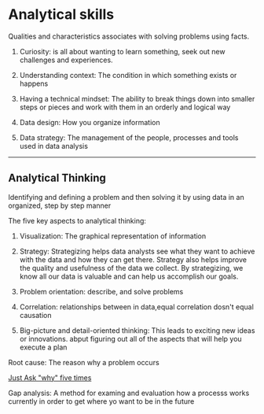 # Analytical skills

Qualities and characteristics associates with solving problems using facts.

1. Curiosity: is all about wanting to learn something, seek out new challenges and experiences.

2. Understanding context: The condition in which something exists or happens

3. Having a technical mindset: The ability to break things down into smaller steps or pieces and work with them in an orderly and logical way

4. Data design: How you organize information

5. Data strategy: The management of the people, processes and tools used in data analysis

---

## Analytical Thinking

Identifying and defining a problem and then solving it by using data in an organized, step by step manner

The five key aspects to analytical thinking:

1. Visualization: The graphical representation of information

2. Strategy: Strategizing helps data analysts see what they want to achieve with the data and how they can get there. Strategy also helps improve the quality and usefulness of the data we collect. By strategizing, we know all our data is valuable and can help us accomplish our goals.

3. Problem orientation: describe, and solve problems

4. Correlation: relationships  between in data,equal correlation dosn't equal causation

5. Big-picture and detail-oriented thinking: This leads to exciting new ideas or innovations. abput figuring out all of the aspects that will help you execute a plan

Root cause: The reason why a problem occurs

[Just Ask "why" five times](https://www.fastcompany.com/1669738/to-get-to-the-root-of-a-hard-problem-just-ask-why-five-times)

Gap analysis: A method for examing and evaluation how a processs works currently in order to get where yo want to be in the future
